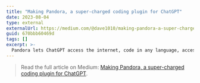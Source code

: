 ```yaml
---
title: "Making Pandora, a super-charged coding plugin for ChatGPT"
date: 2023-08-04
type: external
externalUrl: https://medium.com/@dave1010/making-pandora-a-super-charged-coding-plugin-for-chatgpt-670bbb60469d
guid: 670bbb60469d
tags: []
excerpt: >-
  Pandora lets ChatGPT access the internet, code in any language, access local files and install any software.
---
```


> Read the full article on Medium: [Making Pandora, a super-charged coding plugin for ChatGPT](https://medium.com/@dave1010/making-pandora-a-super-charged-coding-plugin-for-chatgpt-670bbb60469d).
